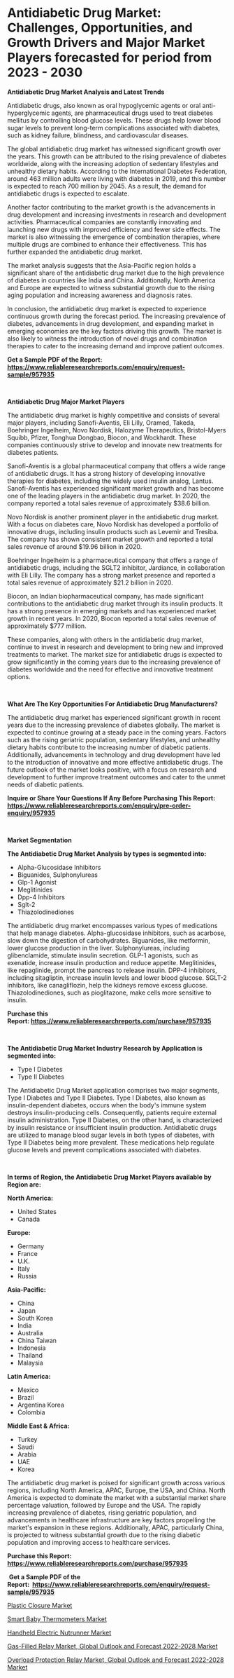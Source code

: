 <p><h1>Antidiabetic Drug Market: Challenges, Opportunities, and Growth Drivers and Major Market Players forecasted for period from 2023 - 2030</h1></p><p><strong>Antidiabetic Drug Market Analysis and Latest Trends</strong></p>
<p><p>Antidiabetic drugs, also known as oral hypoglycemic agents or oral anti-hyperglycemic agents, are pharmaceutical drugs used to treat diabetes mellitus by controlling blood glucose levels. These drugs help lower blood sugar levels to prevent long-term complications associated with diabetes, such as kidney failure, blindness, and cardiovascular diseases.</p><p>The global antidiabetic drug market has witnessed significant growth over the years. This growth can be attributed to the rising prevalence of diabetes worldwide, along with the increasing adoption of sedentary lifestyles and unhealthy dietary habits. According to the International Diabetes Federation, around 463 million adults were living with diabetes in 2019, and this number is expected to reach 700 million by 2045. As a result, the demand for antidiabetic drugs is expected to escalate.</p><p>Another factor contributing to the market growth is the advancements in drug development and increasing investments in research and development activities. Pharmaceutical companies are constantly innovating and launching new drugs with improved efficiency and fewer side effects. The market is also witnessing the emergence of combination therapies, where multiple drugs are combined to enhance their effectiveness. This has further expanded the antidiabetic drug market.</p><p>The market analysis suggests that the Asia-Pacific region holds a significant share of the antidiabetic drug market due to the high prevalence of diabetes in countries like India and China. Additionally, North America and Europe are expected to witness substantial growth due to the rising aging population and increasing awareness and diagnosis rates.</p><p>In conclusion, the antidiabetic drug market is expected to experience continuous growth during the forecast period. The increasing prevalence of diabetes, advancements in drug development, and expanding market in emerging economies are the key factors driving this growth. The market is also likely to witness the introduction of novel drugs and combination therapies to cater to the increasing demand and improve patient outcomes.</p></p>
<p><strong>Get a Sample PDF of the Report:&nbsp; <a href="https://www.reliableresearchreports.com/enquiry/request-sample/957935">https://www.reliableresearchreports.com/enquiry/request-sample/957935</a></strong></p>
<p>&nbsp;</p>
<p><strong>Antidiabetic Drug Major Market Players</strong></p>
<p><p>The antidiabetic drug market is highly competitive and consists of several major players, including Sanofi-Aventis, Eli Lilly, Oramed, Takeda, Boehringer Ingelheim, Novo Nordisk, Halozyme Therapeutics, Bristol-Myers Squibb, Pfizer, Tonghua Dongbao, Biocon, and Wockhardt. These companies continuously strive to develop and innovate new treatments for diabetes patients.</p><p>Sanofi-Aventis is a global pharmaceutical company that offers a wide range of antidiabetic drugs. It has a strong history of developing innovative therapies for diabetes, including the widely used insulin analog, Lantus. Sanofi-Aventis has experienced significant market growth and has become one of the leading players in the antidiabetic drug market. In 2020, the company reported a total sales revenue of approximately $38.6 billion.</p><p>Novo Nordisk is another prominent player in the antidiabetic drug market. With a focus on diabetes care, Novo Nordisk has developed a portfolio of innovative drugs, including insulin products such as Levemir and Tresiba. The company has shown consistent market growth and reported a total sales revenue of around $19.96 billion in 2020.</p><p>Boehringer Ingelheim is a pharmaceutical company that offers a range of antidiabetic drugs, including the SGLT2 inhibitor, Jardiance, in collaboration with Eli Lilly. The company has a strong market presence and reported a total sales revenue of approximately $21.2 billion in 2020.</p><p>Biocon, an Indian biopharmaceutical company, has made significant contributions to the antidiabetic drug market through its insulin products. It has a strong presence in emerging markets and has experienced market growth in recent years. In 2020, Biocon reported a total sales revenue of approximately $777 million.</p><p>These companies, along with others in the antidiabetic drug market, continue to invest in research and development to bring new and improved treatments to market. The market size for antidiabetic drugs is expected to grow significantly in the coming years due to the increasing prevalence of diabetes worldwide and the need for effective and innovative treatment options.</p></p>
<p>&nbsp;</p>
<p><strong>What Are The Key Opportunities For Antidiabetic Drug Manufacturers?</strong></p>
<p><p>The antidiabetic drug market has experienced significant growth in recent years due to the increasing prevalence of diabetes globally. The market is expected to continue growing at a steady pace in the coming years. Factors such as the rising geriatric population, sedentary lifestyles, and unhealthy dietary habits contribute to the increasing number of diabetic patients. Additionally, advancements in technology and drug development have led to the introduction of innovative and more effective antidiabetic drugs. The future outlook of the market looks positive, with a focus on research and development to further improve treatment outcomes and cater to the unmet needs of diabetic patients.</p></p>
<p><strong>Inquire or Share Your Questions If Any Before Purchasing This Report: <a href="https://www.reliableresearchreports.com/enquiry/pre-order-enquiry/957935">https://www.reliableresearchreports.com/enquiry/pre-order-enquiry/957935</a></strong></p>
<p>&nbsp;</p>
<p><strong>Market Segmentation</strong></p>
<p><strong>The Antidiabetic Drug Market Analysis by types is segmented into:</strong></p>
<p><ul><li>Alpha-Glucosidase Inhibitors</li><li>Biguanides, Sulphonylureas</li><li>Glp-1 Agonist</li><li>Meglitinides</li><li>Dpp-4 Inhibitors</li><li>Sglt-2</li><li>Thiazolodinediones</li></ul></p>
<p><p>The antidiabetic drug market encompasses various types of medications that help manage diabetes. Alpha-glucosidase inhibitors, such as acarbose, slow down the digestion of carbohydrates. Biguanides, like metformin, lower glucose production in the liver. Sulphonylureas, including glibenclamide, stimulate insulin secretion. GLP-1 agonists, such as exenatide, increase insulin production and reduce appetite. Meglitinides, like repaglinide, prompt the pancreas to release insulin. DPP-4 inhibitors, including sitagliptin, increase insulin levels and lower blood glucose. SGLT-2 inhibitors, like canagliflozin, help the kidneys remove excess glucose. Thiazolodinediones, such as pioglitazone, make cells more sensitive to insulin.</p></p>
<p><strong>Purchase this Report:&nbsp;<a href="https://www.reliableresearchreports.com/purchase/957935">https://www.reliableresearchreports.com/purchase/957935</a></strong></p>
<p>&nbsp;</p>
<p><strong>The Antidiabetic Drug Market Industry Research by Application is segmented into:</strong></p>
<p><ul><li>Type I Diabetes</li><li>Type II Diabetes</li></ul></p>
<p><p>The Antidiabetic Drug Market application comprises two major segments, Type I Diabetes and Type II Diabetes. Type I Diabetes, also known as insulin-dependent diabetes, occurs when the body's immune system destroys insulin-producing cells. Consequently, patients require external insulin administration. Type II Diabetes, on the other hand, is characterized by insulin resistance or insufficient insulin production. Antidiabetic drugs are utilized to manage blood sugar levels in both types of diabetes, with Type II Diabetes being more prevalent. These medications help regulate glucose levels and prevent complications associated with diabetes.</p></p>
<p>&nbsp;</p>
<p><strong>In terms of Region, the Antidiabetic Drug Market Players available by Region are:</strong></p>
<p>
    <p> <strong> North America: </strong>
        <ul>
            <li>United States</li>
            <li>Canada</li>
        </ul>
        </p> 
    <p> <strong> Europe: </strong>
        <ul>
            <li>Germany</li>
            <li>France</li>
            <li>U.K.</li>
            <li>Italy</li>
            <li>Russia</li>
        </ul>
        </p> 
    <p> <strong> Asia-Pacific: </strong>
        <ul>
            <li>China</li>
            <li>Japan</li>
            <li>South Korea</li>
            <li>India</li>
            <li>Australia</li>
            <li>China Taiwan</li>
            <li>Indonesia</li>
            <li>Thailand</li>
            <li>Malaysia</li>
        </ul>
        </p> 
    <p> <strong> Latin America: </strong>
        <ul>
            <li>Mexico</li>
            <li>Brazil</li>
            <li>Argentina Korea</li>
            <li>Colombia</li>
        </ul>
        </p> 
    <p> <strong> Middle East & Africa: </strong>
        <ul>
            <li>Turkey</li>
            <li>Saudi</li>
            <li>Arabia</li>
            <li>UAE</li>
            <li>Korea</li>
        </ul>
    </p>
    </p>
<p><p>The antidiabetic drug market is poised for significant growth across various regions, including North America, APAC, Europe, the USA, and China. North America is expected to dominate the market with a substantial market share percentage valuation, followed by Europe and the USA. The rapidly increasing prevalence of diabetes, rising geriatric population, and advancements in healthcare infrastructure are key factors propelling the market's expansion in these regions. Additionally, APAC, particularly China, is projected to witness substantial growth due to the rising diabetic population and improving access to healthcare services.</p></p>
<p><strong>Purchase this Report: <a href="https://www.reliableresearchreports.com/purchase/957935">https://www.reliableresearchreports.com/purchase/957935</a></strong></p>
<p>&nbsp;<strong>Get a Sample PDF of the Report:&nbsp;&nbsp;<a href="https://www.reliableresearchreports.com/enquiry/request-sample/957935">https://www.reliableresearchreports.com/enquiry/request-sample/957935</a></strong></p>
<p><strong></strong></p>
<p><p><a href="https://www.linkedin.com/pulse/plastic-closure-market-size-2023-2030-global-industrial-gmdke/">Plastic Closure Market</a></p><p><a href="https://medium.com/@cullenblick/smart-baby-thermometers-market-size-growth-forecast-2023-2030-1bd5a90fb567">Smart Baby Thermometers Market</a></p><p><a href="https://github.com/JameTravis/Market-Research-Report-List-1/blob/main/handheld-electric-nutrunner-market.md">Handheld Electric Nutrunner Market</a></p><p><a href="https://issuu.com/reportprime-2/docs/gas-filled-relay-market-global-outlook-and-forecas?fr=xKAE9_zU1NQ">Gas-Filled Relay Market, Global Outlook and Forecast 2022-2028 Market</a></p><p><a href="https://issuu.com/reportprime-2/docs/overload-protection-relay-market-global-outlook-an?fr=xKAE9_zU1NQ">Overload Protection Relay Market, Global Outlook and Forecast 2022-2028 Market</a></p></p>